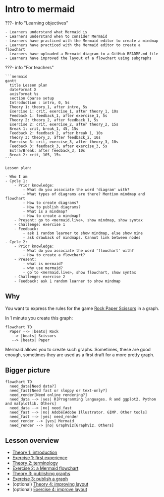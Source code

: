 # Intro to mermaid

???- info "Learning objectives"

    - Learners understand what Mermaid is
    - Learners understand when to consider Mermaid
    - Learners have practiced with the Mermaid editor to create a mindmap
    - Learners have practiced with the Mermaid editor to create a flowchart
    - Learners have uploaded a Mermaid diagram to a GitHub README.md file
    - Learners have improved the layout of a flowchart using subgraphs

???- info "For teachers"

    ```mermaid
    gantt
      title Lesson plan
      dateFormat X
      axisFormat %s
      section Coarse setup
      Introduction : intro, 0, 5s
      Theory 1: theory_1, after intro, 5s
      Exercise 1: crit, exercise_1, after theory_1, 10s
      Feedback 1: feedback_1, after exercise_1, 5s
      Theory 2: theory_2, after feedback_1, 5s
      Exercise 2: crit, exercise_2, after theory_2, 15s
      Break 1: crit, break_1, 45, 15s
      Feedback 2: feedback_2, after break_1, 10s
      Theory 3: theory_3, after feedback_2, 10s
      Exercise 3: crit, exercise_3, after theory_3, 10s
      Feedback 3: feedback_3, after exercise_3, 5s
      Extra/Break: after feedback_3, 10s
      Break 2: crit, 105, 15s
    ```

    Lesson plan:

    - Who I am
    - Cycle 1:
        - Prior knowledge:
            - What do you associate the word 'diagram' with?
            - What types of diagrams are there? Mention mindmap and flowchart
            - How to create diagrams?
            - How to publish diagrams?
            - What is a mindmap?
            - How to create a mindmap?
        - Present: go to <mermaid.live>, show mindmap, show syntax
        - Challenge: exercise 1
        - Feedback:
            - ask 1 random learner to show mindmap, else show mine
            - ask drawback of mindmaps. Cannot link between nodes
    - Cycle 2:
        - Prior knowledge:
            - What do you associate the word 'flowchart' with?
            - How to create a flowchart?
        - Present:
            - what is mermaid?
            - why use mermaid?
            - go to <mermaid.live>, show flowchart, show syntax
        - Challenge: exercise 2
        - Feedback: ask 1 random learner to show mindmap

## Why

You want to express the rules for the game
[Rock Paper Scissors](https://en.wikipedia.org/wiki/Rock_paper_scissors)
in a graph.

In 1 minute you create this graph:

```mermaid
flowchart TD
  Paper --> |beats| Rock 
   --> |beats| Scissors
   --> |beats| Paper
```

Mermaid allows you to create such graphs.
Sometimes, these are good enough, sometimes they are used as a
first draft for a more pretty graph.

## Bigger picture

```mermaid
flowchart TD
  need_data[Need data?]
  need_fast[Need fast or sloppy or text-only?]
  need_render[Need online rendering?]
  need_data --> |yes| R[Programming languages. R and ggplot2. Python and matplotlib. Others]
  need_data --> |no| need_fast
  need_fast --> |no| Adobe[Adobe Illustrator. GIMP. Other tools]
  need_fast --> |yes| need_render
  need_render --> |yes| Mermaid
  need_render --> |no| GraphViz[GraphViz. Others]
```



## Lesson overview

- [Theory 1: introduction](#theory-1-introduction)
- [Exercise 1: first experience](#exercise-1-first-experience)
- [Theory 2: terminology](#theory-2-terminology)
- [Exercise 2: a Mermaid flowchart](#exercise-2-a-flowchart)
- [Theory 3: publishing graphs](#theory-3-publishing-graphs)
- [Exercise 3: publish a graph](#exercise-3-publish-a-graph)
- (optional) [Theory 4: improving layout](#theory-4-improving-layout)
- (optional) [Exercise 4: improve layout](#exercise-4-improve-layout)
